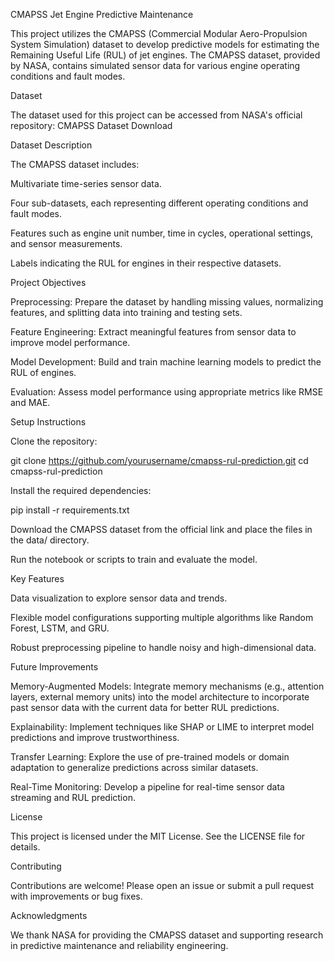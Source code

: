 CMAPSS Jet Engine Predictive Maintenance

This project utilizes the CMAPSS (Commercial Modular Aero-Propulsion System Simulation) dataset to develop predictive models for estimating the Remaining Useful Life (RUL) of jet engines. The CMAPSS dataset, provided by NASA, contains simulated sensor data for various engine operating conditions and fault modes.

Dataset

The dataset used for this project can be accessed from NASA's official repository: CMAPSS Dataset Download

Dataset Description

The CMAPSS dataset includes:

Multivariate time-series sensor data.

Four sub-datasets, each representing different operating conditions and fault modes.

Features such as engine unit number, time in cycles, operational settings, and sensor measurements.

Labels indicating the RUL for engines in their respective datasets.

Project Objectives

Preprocessing: Prepare the dataset by handling missing values, normalizing features, and splitting data into training and testing sets.

Feature Engineering: Extract meaningful features from sensor data to improve model performance.

Model Development: Build and train machine learning models to predict the RUL of engines.

Evaluation: Assess model performance using appropriate metrics like RMSE and MAE.

Setup Instructions

Clone the repository:

git clone https://github.com/yourusername/cmapss-rul-prediction.git
cd cmapss-rul-prediction

Install the required dependencies:

pip install -r requirements.txt

Download the CMAPSS dataset from the official link and place the files in the data/ directory.

Run the notebook or scripts to train and evaluate the model.

Key Features

Data visualization to explore sensor data and trends.

Flexible model configurations supporting multiple algorithms like Random Forest, LSTM, and GRU.

Robust preprocessing pipeline to handle noisy and high-dimensional data.

Future Improvements

Memory-Augmented Models: Integrate memory mechanisms (e.g., attention layers, external memory units) into the model architecture to incorporate past sensor data with the current data for better RUL predictions.

Explainability: Implement techniques like SHAP or LIME to interpret model predictions and improve trustworthiness.

Transfer Learning: Explore the use of pre-trained models or domain adaptation to generalize predictions across similar datasets.

Real-Time Monitoring: Develop a pipeline for real-time sensor data streaming and RUL prediction.

License

This project is licensed under the MIT License. See the LICENSE file for details.

Contributing

Contributions are welcome! Please open an issue or submit a pull request with improvements or bug fixes.

Acknowledgments

We thank NASA for providing the CMAPSS dataset and supporting research in predictive maintenance and reliability engineering.

